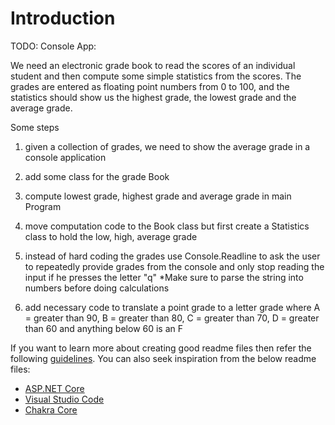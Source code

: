 # Introduction 
TODO: 
Console App:

We need an electronic grade book to read the scores of an individual student 
and then compute some simple statistics from the scores.
The grades are entered as floating point numbers from 0 to 100, and the statistics should show
us the highest grade, the lowest grade and the average grade.


Some steps

1) given a collection of grades, we need to show the average grade in a console application

2) add some class for the grade Book

3) compute lowest grade, highest grade and average grade in main Program

4) move computation code to the Book class but first create a Statistics class to hold the low, high, average grade

5) instead of hard coding the grades use Console.Readline to ask the user  to repeatedly provide grades 
from the console and only stop reading the input if he presses the letter "q"
*Make sure to parse the string into numbers before doing calculations

6) add necessary code to translate a point grade to a letter grade where A = greater than 90, B = greater than 80, 
C = greater than 70, D = greater than 60 and anything below  60 is an F

If you want to learn more about creating good readme files then refer the following [guidelines](https://docs.microsoft.com/en-us/azure/devops/repos/git/create-a-readme?view=azure-devops). You can also seek inspiration from the below readme files:
- [ASP.NET Core](https://github.com/aspnet/Home)
- [Visual Studio Code](https://github.com/Microsoft/vscode)
- [Chakra Core](https://github.com/Microsoft/ChakraCore)